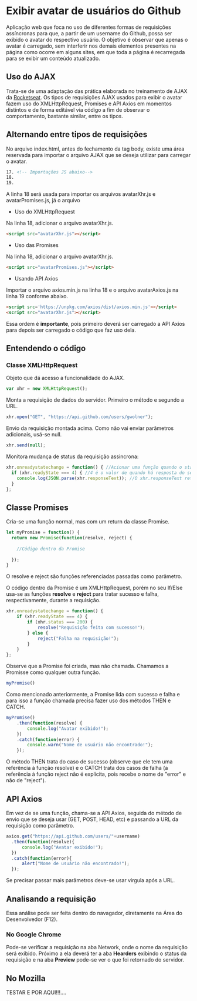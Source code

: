 # Exibir avatar de usuários do Github

Aplicação web que foca no uso de diferentes formas de requisições assíncronas para que, a partir de um username do Github, possa ser exibido o avatar do respectivo usuário. O objetivo é observar que apenas o avatar é carregado, sem interferir nos demais elementos presentes na página como ocorre em alguns sites, em que toda a página é recarregada para se exibir um conteúdo atualizado.

## Uso do AJAX

Trata-se de uma adaptação das prática elaborada no treinamento de AJAX da [Rocketseat](https://rocketseat.com.br/). Os tipos de requisições AJAX usados para exibir o avatar fazem uso do XMLHttpRequest, Promises e API Axios em momentos distíntos e de forma editável via código a fim de observar o comportamento, bastante similar, entre os tipos.

## Alternando entre tipos de requisições

No arquivo index.html, antes do fechamento da tag body, existe uma área reservada para importar o arquivo AJAX que se deseja utilizar para carregar o avatar.

```html
17. <!-- Importações JS abaixo-->
18. 
19. 
```

A linha 18 será usada para importar os arquivos avatarXhr.js e avatarPromises.js, já o arquivo   

* Uso do XMLHttpRequest

Na linha 18, adicionar o arquivo avatarXhr.js.
```html
<script src="avatarXhr.js"></script>
```

* Uso das Promises

Na linha 18, adicionar o arquivo avatarXhr.js.

```html
<script src="avatarPromises.js"></script>
```

* Usando API Axios

Importar o arquivo axios.min.js na linha 18 e o arquivo avatarAxios.js na linha 19 conforme abaixo.
```html
<script src='https://unpkg.com/axios/dist/axios.min.js'></script>
<script src="avatarXhr.js"></script>
```
Essa ordem é <b>importante</b>, pois primeiro deverá ser carregado a API Axios para depois ser carregado o código que faz uso dela.

## Entendendo o código

### Classe XMLHttpRequest

Objeto que dá acesso a funcionalidade do AJAX.
```js
var xhr = new XMLHttpRequest();
```

Monta a requisição de dados do servidor. Primeiro o método e segundo a URL.
```js
xhr.open("GET", "https://api.github.com/users/gwolner");
```

Envio da requisição montada acima. Como não vai enviar parâmetros adicionais, usá-se null.
```js
xhr.send(null);
```

Monitora mudança de status da requisição assincrona:
```js
xhr.onreadystatechange = function() { //Acionar uma função quando o status da requisição for atualizado.
  if (xhr.readyState === 4) { //4 é o valor de quando há resposta do servidor.
    console.log(JSON.parse(xhr.responseText)); //O xhr.responseText retorna um JSON.
  }
};
```

## Classe Promises

Cria-se uma função normal, mas com um return da classe Promise.
```js
let myPromise = function() {
  return new Promise(function(resolve, reject) {
    
    //Código dentro da Promise
    
  });
}
```
O resolve e reject são funções referenciadas passadas como parâmetro.


O código dentro da Promise é um XMLHttpRequest, porém no seu If/Else usa-se as funções <b>resolve</b> e <b>reject</b> para tratar sucesso e falha, respectivamente, durante a requisição.

```js
xhr.onreadystatechange = function() {
    if (xhr.readyState === 4) {
        if (xhr.status === 200) {
            resolve("Requisição feita com sucesso!");
        } else {
            reject("Falha na requisição!");
        }
    }
};
```

Observe que a Promise foi criada, mas não chamada. Chamamos a Promisse como qualquer outra função.
``` js
myPromise()
```

Como mencionado anteriormente, a Promise lida com sucesso e falha e para isso a função chamada precisa fazer uso dos métodos THEN e CATCH.
```js
myPromise()
    .then(function(resolve) {
        console.log("Avatar exibido!");
    })
    .catch(function(error) {
        console.warn("Nome de usuário não encontrado!");
    });
```
O método THEN trata do caso de sucesso (observe que ele tem uma referência à função resolve) e o CATCH trata dos casos de falha (a referência à função reject não é explícita, pois recebe o nome de "error" e não de "reject").

## API Axios


Em vez de se uma função, chama-se a API Axios, seguida do método de envio que se deseja usar (GET, POST, HEAD, etc) e passando a  URL da requisição como parâmetro. 
```js
axios.get("https://api.github.com/users/"+username)
  .then(function(resolve){
      console.log("Avatar exibido!");
  })
  .catch(function(error){
      alert("Nome de usuário não encontrado!");
  });
```
Se precisar passar mais parâmetros deve-se usar virgula após a URL.

## Analisando a requisição

Essa análise pode ser feita dentro do navagador, diretamente na Área do Desenvolvedor (F12).

### No Google Chrome

Pode-se verificar a requisição na aba Network, onde o nome da requisição será exibido. Próximo a ela deverá ter a aba <b>Hearders</b> exibindo o status da requisição e na aba <b>Preview</b> pode-se ver o que foi retornado do servidor.

## No Mozilla

TESTAR E POR AQUI!!!....

